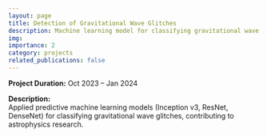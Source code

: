 ```yaml
---
layout: page
title: Detection of Gravitational Wave Glitches
description: Machine learning model for classifying gravitational wave glitches.
img: 
importance: 2
category: projects
related_publications: false
---
```


**Project Duration:** Oct 2023 – Jan 2024

**Description:**  
Applied predictive machine learning models (Inception v3, ResNet, DenseNet) for classifying gravitational wave glitches, contributing to astrophysics research.

